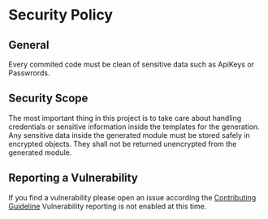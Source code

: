 # Security Policy

## General
Every commited code must be clean of sensitive data such as ApiKeys or Passwrords. 

## Security Scope
The most important thing in this project is to take care about handling credentials or sensitive information inside the templates for the generation.
Any sensitive data inside the generated module must be stored safely in encrypted objects. They shall not be returned unencrypted from the generated module.

## Reporting a Vulnerability

If you find a vulnerability please open an issue according the [Contributing Guideline](https://github.com/EldoBam/proxmox-pve-module-builder/blob/main/CONTRIBUTING.md)
Vulnerability reporting is not enabled at this time.
